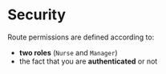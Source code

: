 # Security

Route permissions are defined according to:

- **two roles** (`Nurse` and `Manager`)
- the fact that you are **authenticated** or not
